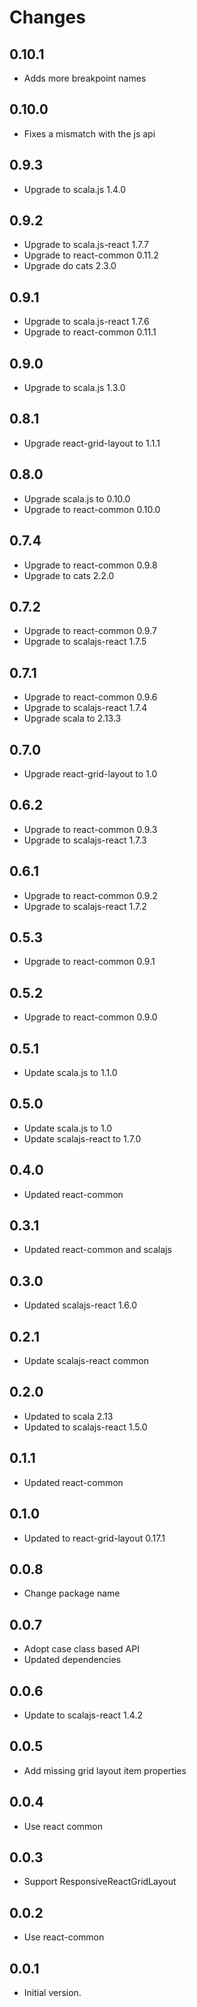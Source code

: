 # Changes

## 0.10.1

* Adds more breakpoint names

## 0.10.0

* Fixes a mismatch with the js api

## 0.9.3

* Upgrade to scala.js 1.4.0

## 0.9.2

* Upgrade to scala.js-react 1.7.7
* Upgrade to react-common 0.11.2
* Upgrade do cats 2.3.0

## 0.9.1

* Upgrade to scala.js-react 1.7.6
* Upgrade to react-common 0.11.1

## 0.9.0

* Upgrade to scala.js 1.3.0

## 0.8.1

* Upgrade react-grid-layout to 1.1.1

## 0.8.0

* Upgrade scala.js to 0.10.0
* Upgrade to react-common 0.10.0

## 0.7.4

* Upgrade to react-common 0.9.8
* Upgrade to cats 2.2.0

## 0.7.2

* Upgrade to react-common 0.9.7
* Upgrade to scalajs-react 1.7.5

## 0.7.1

* Upgrade to react-common 0.9.6
* Upgrade to scalajs-react 1.7.4
* Upgrade scala to 2.13.3

## 0.7.0

* Upgrade react-grid-layout to 1.0

## 0.6.2

* Upgrade to react-common 0.9.3
* Upgrade to scalajs-react 1.7.3

## 0.6.1

* Upgrade to react-common 0.9.2
* Upgrade to scalajs-react 1.7.2

## 0.5.3

* Upgrade to react-common 0.9.1

## 0.5.2

* Upgrade to react-common 0.9.0

## 0.5.1

* Update scala.js to 1.1.0

## 0.5.0

* Update scala.js to 1.0
* Update scalajs-react to 1.7.0

## 0.4.0

* Updated react-common

## 0.3.1

* Updated react-common and scalajs

## 0.3.0

* Updated scalajs-react 1.6.0

## 0.2.1

* Update scalajs-react common

## 0.2.0

* Updated to scala 2.13
* Updated to scalajs-react 1.5.0

## 0.1.1

* Updated react-common

## 0.1.0

* Updated to react-grid-layout 0.17.1

## 0.0.8

* Change package name

## 0.0.7

* Adopt case class based API
* Updated dependencies

## 0.0.6

* Update to scalajs-react 1.4.2

## 0.0.5

* Add missing grid layout item properties

## 0.0.4

* Use react common

## 0.0.3

* Support ResponsiveReactGridLayout

## 0.0.2

* Use react-common

## 0.0.1

* Initial version.

